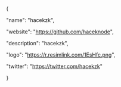 {

  "name": "hacekzk",
  
  "website": "https://github.com/haceknode",
  
  "description": "hacekzk",
  
  "logo": "https://r.resimlink.com/1EsHfc.png",
  
  "twitter": "https://twitter.com/hacekzk"
  
}
